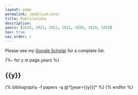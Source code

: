 ```yaml
---
layout: page
permalink: /publications/
title: Publications
description: 
years: [2024, 2023, 2022, 2021, 2020, 2019, 2018]
nav: true
nav_order: 1
---
```


Please see my [Google Scholar](https://scholar.google.com/citations?user=v-AEFIEAAAAJ&hl=en) for a complete list.

<!-- _pages/publications.md -->
<div class="publications">

{%- for y in page.years %}
  <h2 class="year">{{y}}</h2>
  {% bibliography -f papers -q @*[year={{y}}]* %}
{% endfor %}

</div>
